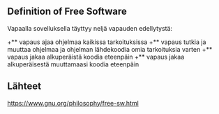 ## Definition of Free Software

Vapaalla sovelluksella täyttyy neljä vapauden edellytystä: 

+** vapaus ajaa ohjelmaa kaikissa tarkoituksissa
+** vapaus tutkia ja muuttaa ohjelmaa ja ohjelman lähdekoodia omia tarkoituksia varten 
+** vapaus jakaa alkuperäistä koodia eteenpäin
+** vapaus jakaa alkuperäisestä muuttamaasi koodia eteenpäin


## Lähteet 

https://www.gnu.org/philosophy/free-sw.html
